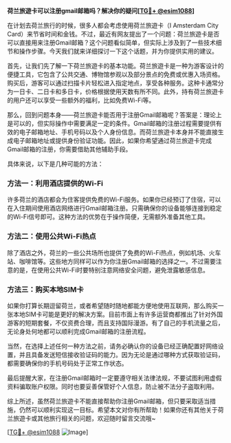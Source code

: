 **荷兰旅遊卡可以注册gmail邮箱吗？解决你的疑问[[TG💪+ @esim1088](https://t.me/s/esim1088)]**

在计划去荷兰旅行的时候，很多人都会考虑使用荷兰旅遊卡（I Amsterdam City Card）来节省时间和金钱。不过，最近有网友提出了一个问题：荷兰旅遊卡是否可以直接用来注册Gmail邮箱？这个问题看似简单，但实际上涉及到了一些技术细节和操作步骤。今天我们就来详细探讨一下这个话题，并为你提供实用的建议。

首先，让我们先了解一下荷兰旅遊卡的基本功能。荷兰旅遊卡是一种为游客设计的便捷工具，它包含了公共交通、博物馆参观以及部分景点的免费或优惠入场资格。购买后，游客可以通过扫描卡片轻松进入指定地点，享受各种服务。这种卡通常分为一日卡、二日卡和多日卡，价格根据使用天数有所不同。此外，持有荷兰旅遊卡的用户还可以享受一些额外的福利，比如免费Wi-Fi等。

那么，回到问题本身——荷兰旅遊卡能否用于注册Gmail邮箱呢？答案是：理论上是可以的，但实际操作中需要满足一定的条件。Gmail邮箱的注册过程需要提供有效的电子邮箱地址、手机号码以及个人身份信息。而荷兰旅遊卡本身并不能直接生成电子邮箱地址或提供身份验证功能。因此，如果你希望通过荷兰旅遊卡完成Gmail邮箱的注册，你需要借助其他辅助手段。

具体来说，以下是几种可能的方法：

### 方法一：利用酒店提供的Wi-Fi
许多荷兰的酒店都会为住客提供免费的Wi-Fi服务。如果你已经预订了住宿，可以在入住期间使用酒店网络进行Gmail邮箱注册。只需确保你的设备能够连接到稳定的Wi-Fi信号即可。这种方法的优势在于操作简便，无需额外准备其他工具。

### 方法二：使用公共Wi-Fi热点
除了酒店之外，荷兰的一些公共场所也提供了免费的Wi-Fi热点，例如机场、火车站、咖啡馆等。这些地方同样可以作为你注册Gmail邮箱的选择之一。不过需要注意的是，在使用公共Wi-Fi时要特别注意网络安全问题，避免泄露敏感信息。

### 方法三：购买本地SIM卡
如果你打算长期逗留荷兰，或者希望随时随地都能方便地使用互联网，那么购买一张本地SIM卡可能是更好的解决方案。目前市面上有许多运营商都推出了针对外国游客的短期套餐，不仅资费合理，而且支持国际漫游。有了自己的手机流量之后，无论身处何地都可以顺利完成Gmail邮箱的注册流程。

当然，在选择上述任何一种方法之前，请务必确认你的设备已经正确配置好网络设置，并且具备发送短信接收验证码的能力。因为无论是通过哪种方式获取验证码，都需要确保你的手机号码处于正常工作状态。

最后提醒大家，在注册Gmail邮箱时一定要遵守相关法律法规，不要试图利用虚假资料骗取账户权限。同时也要妥善保管好个人信息，防止被不法分子盗取利用。

综上所述，虽然荷兰旅遊卡不能直接帮助你注册Gmail邮箱，但只要采取适当措施，仍然可以顺利实现这一目标。希望本文对你有所帮助！如果你还有其他关于荷兰旅遊卡或其他旅行相关的问题，欢迎随时留言交流哦~

[[TG💪+ @esim1088](https://t.me/s/esim1088) ![Image](https://i.postimg.cc/4NQfJmqS/Snipaste-2025-05-13-00-14-12.png)]